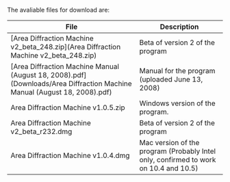 The avaliable files for download are:

| File                                                  | Description                                                                            |
| ----------------------------------------------------- | -------------------------------------------------------------------------------------- |
| [Area Diffraction Machine v2_beta_248.zip](Area Diffraction Machine v2_beta_248.zip)              | Beta of version 2 of the program                                                       |
| [Area Diffraction Machine Manual (August 18, 2008).pdf](Downloads/Area Diffraction Machine Manual (August 18, 2008).pdf) | Manual for the program (uploaded June 13, 2008)                                        |
| Area Diffraction Machine v1.0.5.zip                   | Windows version of the program.                                                        |
| Area Diffraction Machine v2_beta_r232.dmg             | Beta of version 2 of the program                                                       |
| Area Diffraction Machine v1.0.4.dmg                   | Mac version of the program (Probably Intel only, confirmed to work on 10.4 and 10.5)   |

